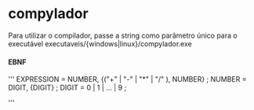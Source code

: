 # compylador

Para utilizar o compilador, passe a string como parâmetro único para o executável  executaveis/{windows|linux}/compylador.exe


#### EBNF
'''
EXPRESSION = NUMBER, {("+" | "-" | "\*" | "/" ), NUMBER} ;
NUMBER = DIGIT, {DIGIT} ;
DIGIT = 0 | 1 | ... | 9 ;

'''